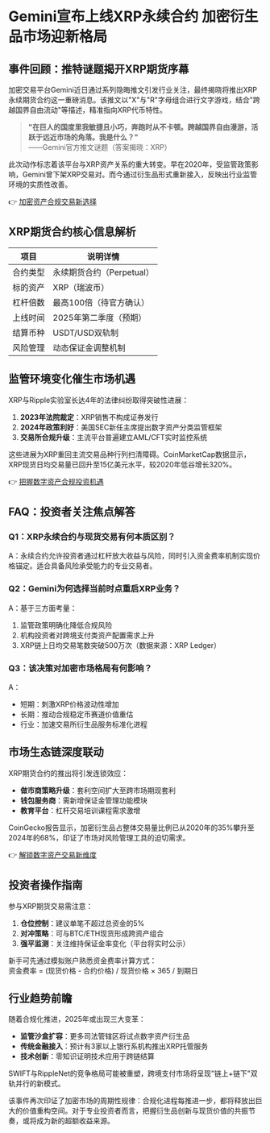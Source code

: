 # Gemini宣布上线XRP永续合约 加密衍生品市场迎新格局  

## 事件回顾：推特谜题揭开XRP期货序幕  
加密交易平台Gemini近日通过系列隐晦推文引发行业关注，最终揭晓将推出XRP永续期货合约这一重磅消息。该推文以"X"与"R"字母组合进行文字游戏，结合"跨越国界自由流动"等描述，精准指向XRP代币特性。  

> **"在巨人的国度里我敏捷且小巧，奔跑时从不卡顿。跨越国界自由漫游，活跃于远近市场的角落。我是什么？"**  
> ——Gemini官方推文谜题（答案揭晓：XRP）  

此次动作标志着该平台与XRP资产关系的重大转变。早在2020年，受监管政策影响，Gemini曾下架XRP交易对。而今通过衍生品形式重新接入，反映出行业监管环境的实质性改善。  

👉 [加密资产合规交易新选择](https://bit.ly/okx_welcome)  

## XRP期货合约核心信息解析  

| 项目          | 说明详情                     |
|---------------|------------------------------|
| 合约类型      | 永续期货合约（Perpetual）    |
| 标的资产      | XRP（瑞波币）                |
| 杠杆倍数      | 最高100倍（待官方确认）       |
| 上线时间      | 2025年第二季度（预期）       |
| 结算币种      | USDT/USD双轨制               |
| 风险管理      | 动态保证金调整机制           |

## 监管环境变化催生市场机遇  
XRP与Ripple实验室长达4年的法律纠纷取得突破性进展：  
1. **2023年法院裁定**：XRP销售不构成证券发行  
2. **2024年政策利好**：美国SEC新任主席提出数字资产分类监管框架  
3. **交易所合规升级**：主流平台普遍建立AML/CFT实时监控系统  

这些进展为XRP重回主流交易品种行列扫清障碍。CoinMarketCap数据显示，XRP现货日均交易量已回升至15亿美元水平，较2020年低谷增长320%。  

👉 [把握数字资产合规投资机遇](https://bit.ly/okx_welcome)  

## FAQ：投资者关注焦点解答  

### Q1：XRP永续合约与现货交易有何本质区别？  
A：永续合约允许投资者通过杠杆放大收益与风险，同时引入资金费率机制实现价格锚定。适合具备风险承受能力的专业交易者。  

### Q2：Gemini为何选择当前时点重启XRP业务？  
A：基于三方面考量：  
1. 监管政策明确化降低合规风险  
2. 机构投资者对跨境支付类资产配置需求上升  
3. XRP链上日均交易笔数突破500万次（数据来源：XRP Ledger）  

### Q3：该决策对加密市场格局有何影响？  
A：  
- 短期：刺激XRP价格波动性增加  
- 长期：推动合规稳定币赛道价值重估  
- 行业：加速交易所衍生品服务标准化进程  

## 市场生态链深度联动  
XRP期货合约的推出将引发连锁效应：  
- **做市商策略升级**：套利空间扩大至跨市场期现套利  
- **钱包服务商**：需新增保证金管理功能模块  
- **教育平台**：杠杆交易培训课程需求激增  

CoinGecko报告显示，加密衍生品占整体交易量比例已从2020年的35%攀升至2024年的68%，印证了市场对风险管理工具的迫切需求。  

👉 [解锁数字资产交易新维度](https://bit.ly/okx_welcome)  

## 投资者操作指南  
参与XRP期货交易需注意：  
1. **仓位控制**：建议单笔不超过总资金的5%  
2. **对冲策略**：可与BTC/ETH现货形成跨资产组合  
3. **强平监测**：关注维持保证金率变化（平台将实时公示）  

新手可先通过模拟账户熟悉资金费率计算方式：  
资金费率 = (现货价格 - 合约价格) / 现货价格 × 365 / 到期日  

## 行业趋势前瞻  
随着合规化推进，2025年或出现三大变革：  
- **监管沙盒扩容**：更多司法管辖区将试点数字资产衍生品  
- **传统金融接入**：预计有3家以上银行系机构推出XRP托管服务  
- **技术创新**：零知识证明技术应用于跨链结算  

SWIFT与RippleNet的竞争格局可能被重塑，跨境支付市场将呈现"链上+链下"双轨并行的新模式。  

该事件再次印证了加密市场的周期性规律：合规化进程每推进一步，都将释放出巨大的价值重构空间。对于专业投资者而言，把握衍生品创新与现货价值的共振节奏，或将成为新的超额收益来源。